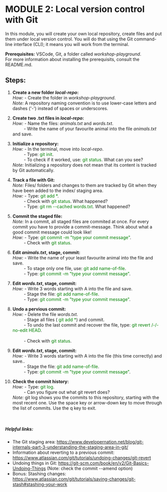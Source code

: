 # **MODULE 2: Local version control with Git** 

In this module, you will create your own local repository, create files and put them under local version control.
You will do that using the Git command-line interface (CLI); it means you will work from the terminal.

**Prerequisites:** VSCode, Git, a folder called *workshop-playground*. <br />
For more information about installing the prerequisits, consult the README.md. <br />

## Steps:
1. **Create a new folder *local-repo*:** <br />
*How:* - Create the folder in *workshop-playground*. <br />
*Note:* A repository naming convention is to use lower-case letters and dashes ('-') instead of spaces or underscores. <br />

2. **Create two .txt files in *local-repo*:** <br />
*How:* - Name the files: *animals.txt* and *words.txt*. <br />
&emsp; &emsp; - Write the name of your favourite animal into the file *animals.txt* and save. <br />

3. **Initialize a repository:** <br />
*How:* - In the terminal, move into *local-repo*. <br />
&emsp; &emsp; - Type: <span style="color:green"> git init</span>. <br />
&emsp; &emsp; - To check if it worked, use: <span style="color:green"> git status</span>. What can you see? <br />
*Note:* Initializing a repository does not mean that its content is tracked by Git automatically.<br />

4. **Track a file with Git:** <br />
*Note:* Files/ folders and changes to them are tracked by Git when they have been added to the index/ staging area. <br />
*How:* - Type: <span style="color:green"> git add *</span>. <br />
&emsp; &emsp; - Check with <span style="color:green"> git status</span>. What happened? <br />
&emsp; &emsp; - Type: <span style="color:green"> git rm --cached words.txt</span>.  What happened? <br />

5. **Commit the staged file:** <br />
*Note:* In a commit, all staged files are commited at once. For every commit you have to provide a commit-message. Think about what a good commit message could look like! <br />
*How:* - Type: <span style="color:green"> git commit -m "type your commit message"</span>. <br />
&emsp; &emsp; - Check with <span style="color:green"> git status</span>. <br />

6. **Edit *animals.txt*, stage, commit:** <br />
*How:* - Write the name of your least favourite animal into the file and save. <br />
&emsp; &emsp; - To stage only one file, use: <span style="color:green"> git add name-of-file</span>. <br />
&emsp; &emsp; - Type: <span style="color:green"> git commit -m "type your commit message"</span>. <br />

7. **Edit *words.txt*, stage, commit:** <br />
*How:* - Write 3 words starting with A into the file and save. <br />
&emsp; &emsp; - Stage the file: <span style="color:green"> git add name-of-file</span>. <br />
&emsp; &emsp; - Type: <span style="color:green"> git commit -m "type your commit message"</span>. <br />

8. **Undo a pervious commit:** <br />
*How:* - Delete the file *words.txt*. <br />
&emsp; &emsp; - Stage all files (<span style="color:green"> git add *</span>) and commit. <br />
&emsp; &emsp; - To undo the last commit and recover the file, type: <span style="color:green"> git revert /-/-no-edit HEAD</span>. <br /> <br />
&emsp; &emsp; - Check with <span style="color:green"> git status</span>. <br />

9. **Edit *words.txt*, stage, commit:** <br />
*How:* - Write 3 words starting with A into the file (this time correctly) and save.. <br />
&emsp; &emsp; - Stage the file: <span style="color:green"> git add name-of-file</span>. <br />
&emsp; &emsp; - Type: <span style="color:green"> git commit -m "type your commit message"</span>. <br />

10. **Check the commit history:** <br />
*How:* - Type: <span style="color:green"> git log</span>. <br />
&emsp; &emsp; - Can you figure out what git revert does? <br />
*Note:* git log shows you the commits to this repository, starting with the most recent one. Use the space key or arrow-down key to move through the list of commits. Use the q key to exit. <br />
<br />


##### Helpful links:
- The Git staging area: https://www.developernation.net/blog/git-internals-part-3-understanding-the-staging-area-in-git/
- Information about reverting to a previous commit: https://www.atlassian.com/git/tutorials/undoing-changes/git-revert
- Undoing things in Git: https://git-scm.com/book/en/v2/Git-Basics-Undoing-Things (Note: check the commit --amend option)
- Bonus: Stashing changes: https://www.atlassian.com/git/tutorials/saving-changes/git-stash#stashing-your-work
